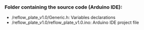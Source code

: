 ### Folder containing the source code (Arduino IDE):
- /reflow_plate_v1.0/Generic.h: Variables declarations
- /reflow_plate_v1.0/reflow_plate_v1.0.ino: Arduino IDE project file
